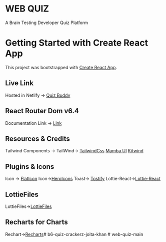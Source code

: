 
# WEB QUIZ

A Brain Testing Developer Quiz Platform

# Getting Started with Create React App

This project was bootstrapped with [Create React App](https://github.com/facebook/create-react-app).


## Live Link
Hosted in Netlify -> [Quiz Buddy]()


## React Router Dom v6.4 
Documentation Link -> [Link](https://reactrouter.com/en/main/start/overview)

## Resources & Credits
Tailwind Components -> 
TailWind-> [TailwindCss](https://tailwindcss.com/)
[Mamba UI](https://www.mambaui.com/)
[Kitwind](https://kitwind.io/products/kometa/components)

## Plugins & Icons
Icon -> [FlatIcon](https://www.flaticon.com/)
Icon->[HeroIcons](https://heroicons.com/)
Toast-> [Tostify](https://www.npmjs.com/package/react-toastify)
Lottie-React->[Lottie-React](https://www.npmjs.com/package/lottie-react)

## LottieFiles
LottieFiles->[LottieFiles](https://lottiefiles.com/)

## Recharts for Charts
Rechart->[Recharts](https://recharts.org/en-US/)#   b 6 - q u i z - c r a c k e r z - j o i t a - k h a n  
 #   w e b - q u i z - m a i n  
 